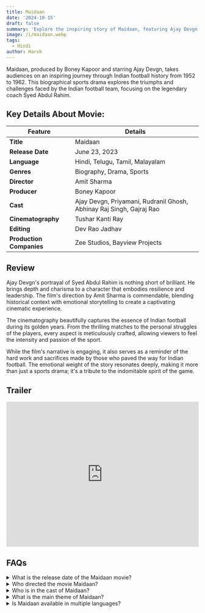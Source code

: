 ```yaml
---
title: Maidaan
date: '2024-10-15'
draft: false
summary: 'Explore the inspiring story of Maidaan, featuring Ajay Devgn as Syed Abdul Rahim. This biographical sports drama highlights the golden era of Indian football.'
image: /i/maidaan.webp
tags:
  - Hindi
author: Harsh
---
```


Maidaan, produced by Boney Kapoor and starring Ajay Devgn, takes audiences on an inspiring journey through Indian football history from 1952 to 1962. This biographical sports drama explores the triumphs and challenges faced by the Indian football team, focusing on the legendary coach Syed Abdul Rahim.

## Key Details About Movie:

| Feature                  | Details                                                              |
| ------------------------ | -------------------------------------------------------------------- |
| **Title**                | Maidaan                                                              |
| **Release Date**         | June 23, 2023                                                        |
| **Language**             | Hindi, Telugu, Tamil, Malayalam                                      |
| **Genres**               | Biography, Drama, Sports                                             |
| **Director**             | Amit Sharma                                                          |
| **Producer**             | Boney Kapoor                                                         |
| **Cast**                 | Ajay Devgn, Priyamani, Rudranil Ghosh, Abhinay Raj Singh, Gajraj Rao |
| **Cinematography**       | Tushar Kanti Ray                                                     |
| **Editing**              | Dev Rao Jadhav                                                       |
| **Production Companies** | Zee Studios, Bayview Projects                                        |

## Review

Ajay Devgn's portrayal of Syed Abdul Rahim is nothing short of brilliant. He brings depth and charisma to a character that embodies resilience and leadership. The film's direction by Amit Sharma is commendable, blending historical context with emotional storytelling to create a captivating cinematic experience.

The cinematography beautifully captures the essence of Indian football during its golden years. From the thrilling matches to the personal struggles of the players, every aspect is meticulously crafted, allowing viewers to feel the intensity and passion of the sport.

While the film's narrative is engaging, it also serves as a reminder of the hard work and sacrifices made by those who paved the way for Indian football. The emotional weight of the story resonates deeply, making it more than just a sports drama; it's a tribute to the indomitable spirit of the game.

## Trailer

<iframe width="100%" height="380" src="https://www.youtube.com/embed/kDzAKXNnAVA?si=aO3mKpXdz3ztq9WN" title={title} frameborder="0" allow="accelerometer; autoplay; clipboard-write; encrypted-media; gyroscope; picture-in-picture; web-share" referrerpolicy="strict-origin-when-cross-origin" allowfullscreen></iframe>

## FAQs

<details>
  <summary>What is the release date of the Maidaan movie?</summary>
  <p>Maidaan is set to release on June 23, 2023.</p>
</details>

<details>
  <summary>Who directed the movie Maidaan?</summary>
  <p>The movie has been directed by Amit Sharma.</p>
</details>

<details>
  <summary>Who is in the cast of Maidaan?</summary>
  <p>The cast includes Ajay Devgn, Priyamani, Rudranil Ghosh, Abhinay Raj Singh, and Gajraj Rao.</p>
</details>

<details>
  <summary>What is the main theme of Maidaan?</summary>
  <p>The film highlights the triumphs and challenges of the Indian football team, focusing on perseverance and teamwork.</p>
</details>

<details>
  <summary>Is Maidaan available in multiple languages?</summary>
  <p>Yes, Maidaan is available in Hindi, Telugu, Tamil, and Malayalam.</p>
</details>
